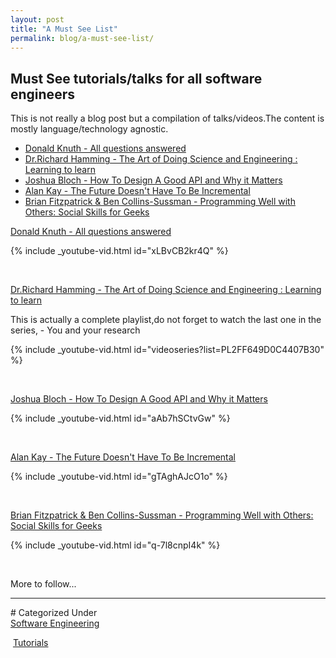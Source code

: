 ```yaml
---
layout: post
title: "A Must See List"
permalink: blog/a-must-see-list/
---
```


## Must See tutorials/talks for all software engineers

This is not really a blog post but a compilation of talks/videos.The content is mostly language/technology agnostic.

- [Donald Knuth - All questions answered](#Knuth)
- [Dr.Richard Hamming - The Art of Doing Science and Engineering : Learning to learn](#Hamming)
- [Joshua Bloch - How To Design A Good API and Why it Matters](#Joshua)
- [Alan Kay - The Future Doesn't Have To Be Incremental](#Alan)
- [Brian Fitzpatrick & Ben Collins-Sussman - Programming Well with Others: Social Skills for Geeks](#BrianAndBen)

<a name="Knuth"><u>Donald Knuth - All questions answered</u></a>

{% include _youtube-vid.html id="xLBvCB2kr4Q" %}

<br>

<a name="Hamming"><u>Dr.Richard Hamming - The Art of Doing Science and Engineering : Learning to learn</u></a>

This is actually a complete playlist,do not forget to watch the last one in the series, - You and your research

{% include _youtube-vid.html id="videoseries?list=PL2FF649D0C4407B30" %}

<br>

<a name="Joshua"><u>Joshua Bloch - How To Design A Good API and Why it Matters</u></a>

{% include _youtube-vid.html id="aAb7hSCtvGw" %}

<br>

<a name="Alan"><u>Alan Kay - The Future Doesn't Have To Be Incremental</u></a>

{% include _youtube-vid.html id="gTAghAJcO1o" %}

<br>

<a name="BrianAndBen"><u>Brian Fitzpatrick & Ben Collins-Sussman - Programming Well with Others: Social Skills for Geeks</u></a>

{% include _youtube-vid.html id="q-7l8cnpI4k" %}

<br>

More to follow...

<hr>
# Categorized Under
<br>
<i class="fa fa-folder-o"></i><a id="category" href="/blog-list?item-0" onClick="nav()">Software Engineering</a>

&nbsp;<i class="fa fa-folder-o"></i><a id="category" href="/blog-list?item-0&item-0-0" onClick="nav()">Tutorials</a>